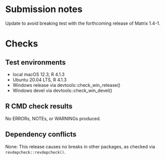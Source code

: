 # Submission notes

Update to avoid breaking test with the forthcoming release of Matrix 1.4-1.

# Checks

## Test environments

* local macOS 12.3, R 4.1.3
* Ubuntu 20.04 LTS, R 4.1.3
* Windows release via devtools::check_win_release()
* Windows devel via devtools::check_win_devel()

## R CMD check results

No ERRORs, NOTEs, or WARNINGs produced.

## Dependency conflicts

None: This release causes no breaks in other packages, as checked via `revdepcheck::revdepcheck()`.
